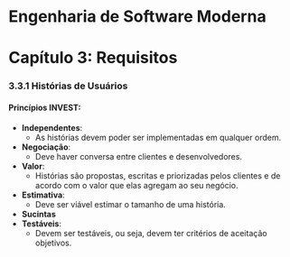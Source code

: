 # Engenharia de Software Moderna
# Capítulo 3: Requisitos

### 3.3.1 Histórias de Usuários
#### Princípios INVEST:
* **Independentes**:
    * As histórias devem poder ser implementadas em qualquer ordem.
* **Negociação**:
    * Deve haver conversa entre clientes e desenvolvedores.
* **Valor**:
    * Histórias são propostas, escritas e priorizadas pelos clientes e de acordo com o valor que elas agregam ao seu negócio.
* **Estimativa**:
    * Deve ser viável estimar o tamanho de uma história.
* **Sucintas**
* **Testáveis**:
    * Devem ser testáveis, ou seja, devem ter critérios de aceitação objetivos.
